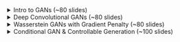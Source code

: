 <details>
    <summary>Intro to GANs (~80 slides)</summary>
    <br>
    <img src="slides/001.png">
    <img src="slides/002.png">
    <img src="slides/003.png">
    <img src="slides/004.png">
    <img src="slides/005.png">
    <img src="slides/006.png">
    <img src="slides/007.png">
    <img src="slides/008.png">
    <img src="slides/009.png">
    <img src="slides/010.png">
    <img src="slides/011.png">
    <img src="slides/012.png">
    <img src="slides/013.png">
    <img src="slides/014.png">
    <img src="slides/015.png">
    <img src="slides/016.png">
    <img src="slides/017.png">
    <img src="slides/018.png">
    <img src="slides/019.png">
    <img src="slides/020.png">
    <img src="slides/021.png">
    <img src="slides/022.png">
    <img src="slides/023.png">
    <img src="slides/024.png">
    <img src="slides/025.png">
    <img src="slides/026.png">
    <img src="slides/027.png">
    <img src="slides/028.png">
    <img src="slides/029.png">
    <img src="slides/030.png">
    <img src="slides/031.png">
    <img src="slides/032.png">
    <img src="slides/033.png">
    <img src="slides/034.png">
    <img src="slides/035.png">
    <img src="slides/036.png">
    <img src="slides/037.png">
    <img src="slides/038.png">
    <img src="slides/039.png">
    <img src="slides/040.png">
    <img src="slides/041.png">
    <img src="slides/042.png">
    <img src="slides/043.png">
    <img src="slides/044.png">
    <img src="slides/045.png">
    <img src="slides/046.png">
    <img src="slides/047.png">
    <img src="slides/048.png">
    <img src="slides/049.png">
    <img src="slides/050.png">
    <img src="slides/051.png">
    <img src="slides/052.png">
    <img src="slides/053.png">
    <img src="slides/054.png">
    <img src="slides/055.png">
    <img src="slides/056.png">
    <img src="slides/057.png">
    <img src="slides/058.png">
    <img src="slides/059.png">
    <img src="slides/060.png">
    <img src="slides/061.png">
    <img src="slides/062.png">
    <img src="slides/063.png">
    <img src="slides/064.png">
    <img src="slides/065.png">
    <img src="slides/066.png">
    <img src="slides/067.png">
    <img src="slides/068.png">
    <img src="slides/069.png">
    <img src="slides/070.png">
    <img src="slides/071.png">
    <img src="slides/072.png">
    <img src="slides/073.png">
    <img src="slides/074.png">
    <img src="slides/075.png">
    <img src="slides/076.png">
    <img src="slides/077.png">
    <img src="slides/078.png">
    <img src="slides/079.png">
    <img src="slides/080.png">
</details>
<details>
    <summary>Deep Convolutional GANs (~80 slides)</summary>
    <br>
    <img src="slides/081.png">
    <img src="slides/082.png">
    <img src="slides/083.png">
    <img src="slides/084.png">
    <img src="slides/085.png">
    <img src="slides/086.png">
    <img src="slides/087.png">
    <img src="slides/088.png">
    <img src="slides/089.png">
    <img src="slides/090.png">
    <img src="slides/091.png">
    <img src="slides/092.png">
    <img src="slides/093.png">
    <img src="slides/094.png">
    <img src="slides/095.png">
    <img src="slides/096.png">
    <img src="slides/097.png">
    <img src="slides/098.png">
    <img src="slides/099.png">
    <img src="slides/100.png">
    <img src="slides/101.png">
    <img src="slides/102.png">
    <img src="slides/103.png">
    <img src="slides/104.png">
    <img src="slides/105.png">
    <img src="slides/106.png">
    <img src="slides/107.png">
    <img src="slides/108.png">
    <img src="slides/109.png">
    <img src="slides/110.png">
    <img src="slides/111.png">
    <img src="slides/112.png">
    <img src="slides/113.png">
    <img src="slides/114.png">
    <img src="slides/115.png">
    <img src="slides/116.png">
    <img src="slides/117.png">
    <img src="slides/118.png">
    <img src="slides/119.png">
    <img src="slides/120.png">
    <img src="slides/121.png">
    <img src="slides/122.png">
    <img src="slides/123.png">
    <img src="slides/124.png">
    <img src="slides/125.png">
    <img src="slides/126.png">
    <img src="slides/127.png">
    <img src="slides/128.png">
    <img src="slides/129.png">
    <img src="slides/130.png">
    <img src="slides/131.png">
    <img src="slides/132.png">
    <img src="slides/133.png">
    <img src="slides/134.png">
    <img src="slides/135.png">
    <img src="slides/136.png">
    <img src="slides/137.png">
    <img src="slides/138.png">
    <img src="slides/139.png">
    <img src="slides/140.png">
    <img src="slides/141.png">
    <img src="slides/142.png">
    <img src="slides/143.png">
    <img src="slides/144.png">
    <img src="slides/145.png">
    <img src="slides/146.png">
    <img src="slides/147.png">
    <img src="slides/148.png">
    <img src="slides/149.png">
    <img src="slides/150.png">
    <img src="slides/151.png">
    <img src="slides/152.png">
    <img src="slides/153.png">
    <img src="slides/154.png">
    <img src="slides/155.png">
    <img src="slides/156.png">
    <img src="slides/157.png">
    <img src="slides/158.png">
    <img src="slides/159.png">
    <img src="slides/160.png">
    <img src="slides/161.png">
    <img src="slides/162.png">
    <img src="slides/163.png">
    <img src="slides/164.png">
    <img src="slides/165.png">
    <img src="slides/166.png">
    <img src="slides/167.png">
</details>
<details>
    <summary>Wasserstein GANs with Gradient Penalty (~80 slides)</summary>
    <br>
    <img src="slides/168.png">
    <img src="slides/169.png">
    <img src="slides/170.png">
    <img src="slides/171.png">
    <img src="slides/172.png">
    <img src="slides/173.png">
    <img src="slides/174.png">
    <img src="slides/175.png">
    <img src="slides/176.png">
    <img src="slides/177.png">
    <img src="slides/178.png">
    <img src="slides/179.png">
    <img src="slides/180.png">
    <img src="slides/181.png">
    <img src="slides/182.png">
    <img src="slides/183.png">
    <img src="slides/184.png">
    <img src="slides/185.png">
    <img src="slides/186.png">
    <img src="slides/187.png">
    <img src="slides/188.png">
    <img src="slides/189.png">
    <img src="slides/190.png">
    <img src="slides/191.png">
    <img src="slides/192.png">
    <img src="slides/193.png">
    <img src="slides/194.png">
    <img src="slides/195.png">
    <img src="slides/196.png">
    <img src="slides/197.png">
    <img src="slides/198.png">
    <img src="slides/199.png">
    <img src="slides/200.png">
    <img src="slides/201.png">
    <img src="slides/202.png">
    <img src="slides/203.png">
    <img src="slides/204.png">
    <img src="slides/205.png">
    <img src="slides/206.png">
    <img src="slides/207.png">
    <img src="slides/208.png">
    <img src="slides/209.png">
    <img src="slides/210.png">
    <img src="slides/211.png">
    <img src="slides/212.png">
    <img src="slides/213.png">
    <img src="slides/214.png">
    <img src="slides/215.png">
    <img src="slides/216.png">
    <img src="slides/217.png">
    <img src="slides/218.png">
    <img src="slides/219.png">
    <img src="slides/220.png">
    <img src="slides/221.png">
    <img src="slides/222.png">
    <img src="slides/223.png">
    <img src="slides/224.png">
    <img src="slides/225.png">
    <img src="slides/226.png">
    <img src="slides/227.png">
    <img src="slides/228.png">
    <img src="slides/229.png">
    <img src="slides/230.png">
    <img src="slides/231.png">
    <img src="slides/232.png">
    <img src="slides/233.png">
    <img src="slides/234.png">
    <img src="slides/235.png">
    <img src="slides/236.png">
    <img src="slides/237.png">
    <img src="slides/238.png">
    <img src="slides/239.png">
    <img src="slides/240.png">
    <img src="slides/241.png">
    <img src="slides/242.png">
</details>
<details>
    <summary>Conditional GAN & Controllable Generation (~100 slides)</summary>
    <br>
    <img src="slides/243.png">
    <img src="slides/244.png">
    <img src="slides/245.png">
    <img src="slides/246.png">
    <img src="slides/247.png">
    <img src="slides/248.png">
    <img src="slides/249.png">
    <img src="slides/250.png">
    <img src="slides/251.png">
    <img src="slides/252.png">
    <img src="slides/253.png">
    <img src="slides/254.png">
    <img src="slides/255.png">
    <img src="slides/256.png">
    <img src="slides/257.png">
    <img src="slides/258.png">
    <img src="slides/259.png">
    <img src="slides/260.png">
    <img src="slides/261.png">
    <img src="slides/262.png">
    <img src="slides/263.png">
    <img src="slides/264.png">
    <img src="slides/265.png">
    <img src="slides/266.png">
    <img src="slides/267.png">
    <img src="slides/268.png">
    <img src="slides/269.png">
    <img src="slides/270.png">
    <img src="slides/271.png">
    <img src="slides/272.png">
    <img src="slides/273.png">
    <img src="slides/274.png">
    <img src="slides/275.png">
    <img src="slides/276.png">
    <img src="slides/277.png">
    <img src="slides/278.png">
    <img src="slides/279.png">
    <img src="slides/280.png">
    <img src="slides/281.png">
    <img src="slides/282.png">
    <img src="slides/283.png">
    <img src="slides/284.png">
    <img src="slides/285.png">
    <img src="slides/286.png">
    <img src="slides/287.png">
    <img src="slides/288.png">
    <img src="slides/289.png">
    <img src="slides/290.png">
    <img src="slides/291.png">
    <img src="slides/292.png">
    <img src="slides/293.png">
    <img src="slides/294.png">
    <img src="slides/295.png">
    <img src="slides/296.png">
    <img src="slides/297.png">
    <img src="slides/298.png">
    <img src="slides/299.png">
    <img src="slides/300.png">
    <img src="slides/301.png">
    <img src="slides/302.png">
    <img src="slides/303.png">
    <img src="slides/304.png">
    <img src="slides/305.png">
    <img src="slides/306.png">
    <img src="slides/307.png">
    <img src="slides/308.png">
    <img src="slides/309.png">
    <img src="slides/310.png">
    <img src="slides/311.png">
    <img src="slides/312.png">
    <img src="slides/313.png">
    <img src="slides/314.png">
    <img src="slides/315.png">
    <img src="slides/316.png">
    <img src="slides/317.png">
    <img src="slides/318.png">
    <img src="slides/319.png">
    <img src="slides/320.png">
    <img src="slides/321.png">
    <img src="slides/322.png">
    <img src="slides/323.png">
    <img src="slides/324.png">
    <img src="slides/325.png">
    <img src="slides/326.png">
    <img src="slides/327.png">
    <img src="slides/328.png">
    <img src="slides/329.png">
    <img src="slides/330.png">
    <img src="slides/331.png">
    <img src="slides/332.png">
    <img src="slides/333.png">
    <img src="slides/334.png">
    <img src="slides/335.png">
    <img src="slides/336.png">
    <img src="slides/337.png">
    <img src="slides/338.png">
    <img src="slides/339.png">
    <img src="slides/340.png">
    <img src="slides/341.png">
    <img src="slides/342.png">
    <img src="slides/343.png">
    <img src="slides/344.png">
    <img src="slides/345.png">
    <img src="slides/346.png">
    <img src="slides/347.png">
    <img src="slides/348.png">
    <img src="slides/349.png">
    <img src="slides/350.png">
    <img src="slides/351.png">
</details>
